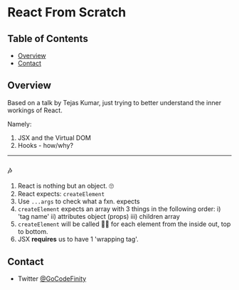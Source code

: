 # React From Scratch

## Table of Contents

- [Overview](#overview)
- [Contact](#contact)

## Overview

Based on a talk by Tejas Kumar, just trying to better understand the inner workings of React.

Namely:

1. JSX and the Virtual DOM
2. Hooks - how/why?

---

### 🎶

1. React is nothing but an object. 🙄
2. React expects: `createElement`
3. Use `...args` to check what a fxn. expects
4. `createElement` expects an array with 3 things in the following order:
   i) 'tag name'
   ii) attributes object (props)
   iii) children array
5. `createElement` will be called 🤙🏾 for each element from the inside out, top to bottom.
6. JSX **requires** us to have 1 'wrapping tag'.

## Contact

- Twitter [@GoCodeFinity](https://twitter.com/GoCodeFinity)
